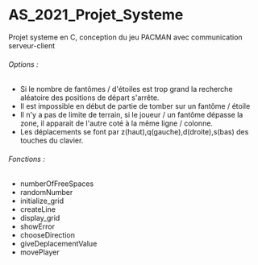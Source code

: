 # AS_2021_Projet_Systeme
Projet systeme en C, conception du jeu PACMAN avec communication serveur-client

###### Options :

- Si le nombre de fantômes / d'étoiles est trop grand la recherche aléatoire des positions de départ s'arrête.
- Il est impossible en début de partie de tomber sur un fantôme / étoile
- Il n'y a pas de limite de terrain, si le joueur / un fantôme dépasse la zone, il apparait de l'autre coté à la même ligne / colonne.
- Les déplacements se font par z(haut),q(gauche),d(droite),s(bas) des touches du clavier.

###### Fonctions :

- numberOfFreeSpaces
- randomNumber
- initialize_grid
- createLine
- display_grid
- showError
- chooseDirection
- giveDeplacementValue
- movePlayer